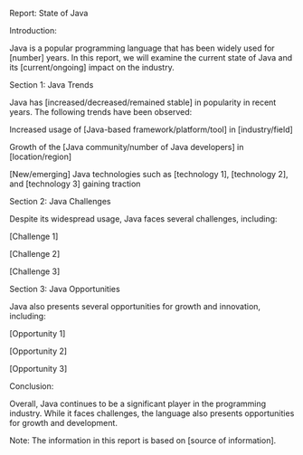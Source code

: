Report: State of Java

Introduction:

Java is a popular programming language that has been widely used for [number] years. In this report, we will examine the current state of Java and its [current/ongoing] impact on the industry.

Section 1: Java Trends

Java has [increased/decreased/remained stable] in popularity in recent years. The following trends have been observed:

Increased usage of [Java-based framework/platform/tool] in [industry/field]

Growth of the [Java community/number of Java developers] in [location/region]

[New/emerging] Java technologies such as [technology 1], [technology 2], and [technology 3] gaining traction

Section 2: Java Challenges

Despite its widespread usage, Java faces several challenges, including:

[Challenge 1]

[Challenge 2]

[Challenge 3]

Section 3: Java Opportunities

Java also presents several opportunities for growth and innovation, including:

[Opportunity 1]

[Opportunity 2]

[Opportunity 3]

Conclusion:

Overall, Java continues to be a significant player in the programming industry. While it faces challenges, the language also presents opportunities for growth and development.

Note: The information in this report is based on [source of information].
